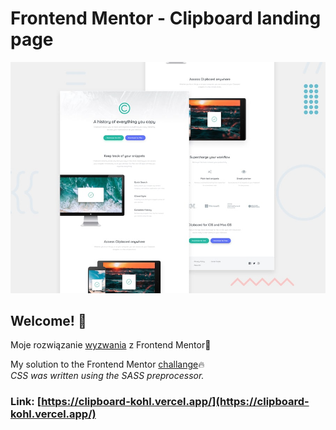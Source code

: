 # Frontend Mentor - Clipboard landing page

![Design preview for the Clipboard landing page coding challenge](./design/desktop-preview.jpg)

## Welcome! 👋
Moje rozwiązanie [wyzwania](https://www.frontendmentor.io/solutions/clipboard-page-with-sass-3AKPCmntT) z Frontend Mentor🚀

My solution to the Frontend Mentor [challange](https://www.frontendmentor.io/solutions/clipboard-page-with-sass-3AKPCmntT)🔥 
</br>
*CSS was written using the SASS preprocessor.*

### Link: [https://clipboard-kohl.vercel.app/](https://clipboard-kohl.vercel.app/)

